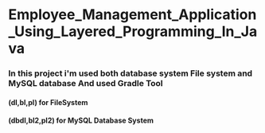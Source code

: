 # Employee_Management_Application_Using_Layered_Programming_In_Java

### In this project i'm used both database system File system and MySQL database And used Gradle Tool
#### (dl,bl,pl) for FileSystem
#### (dbdl,bl2,pl2) for MySQL Database System
